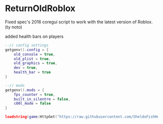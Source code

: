 # ReturnOldRoblox
Fixed spec's 2016 coregui script to work with the latest version of Roblox. (ty noto)

added health bars on players

```lua
--// config settings
getgenv().config = {
    old_console = true,
    old_plist = true,
    old_graphics = true,
    dev = true,
    health_bar = true
}

--// mods
getgenv().mods = {
    fps_counter = true,
    built_in_silentre = false,
    c00l_mode = false
}

loadstring(game:HttpGet("https://raw.githubusercontent.com/SheldoFishHead/ReturnOldRoblox/main/Source.lua"))()
```
